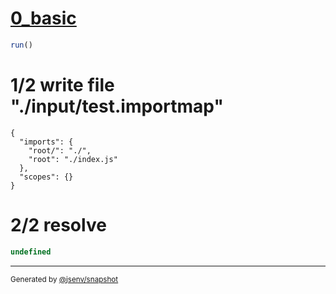 # [0_basic](../../js_import_referencing_root_package_name.test.mjs#L20)

```js
run()
```

# 1/2 write file "./input/test.importmap"

```importmap
{
  "imports": {
    "root/": "./",
    "root": "./index.js"
  },
  "scopes": {}
}
```

# 2/2 resolve

```js
undefined
```

---

<sub>
  Generated by <a href="https://github.com/jsenv/core/tree/main/packages/independent/snapshot">@jsenv/snapshot</a>
</sub>
